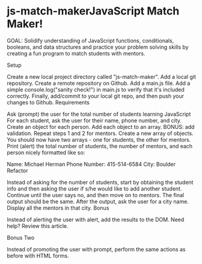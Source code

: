 # js-match-makerJavaScript Match Maker!
GOAL: Solidify understanding of JavaScript functions, conditionals, booleans, and data structures and practice your problem solving skills by creating a fun program to match students with mentors.

Setup

Create a new local project directory called "js-match-maker".
Add a local git repository.
Create a remote repository on Github.
Add a main.js file.
Add a simple console.log("sanity check!") in main.js to verify that it's included correctly.
Finally, add/commit to your local git repo, and then push your changes to Github.
Requirements

Ask (prompt) the user for the total number of students learning JavaScript
For each student, ask the user for their name, phone number, and city. Create an object for each person. Add each object to an array. BONUS: add validation.
Repeat steps 1 and 2 for mentors. Create a new array of objects. You should now have two arrays - one for students, the other for mentors.
Print (alert) the total number of students, the number of mentors, and each person nicely formatted like so:

Name: Michael Herman
Phone Number: 415-514-6584
City: Boulder
Refactor

Instead of asking for the number of students, start by obtaining the student info and then asking the user if s/he would like to add another student. Continue until the user says no, and then move on to mentors. The final output should be the same.
After the output, ask the user for a city name. Display all the mentors in that city.
Bonus

Instead of alerting the user with alert, add the results to the DOM. Need help? Review this article.

Bonus Two

Instead of promoting the user with prompt, perform the same actions as before with HTML forms.
